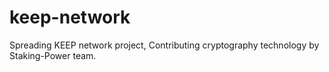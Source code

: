# keep-network
Spreading KEEP network project, Contributing cryptography technology by Staking-Power team.
